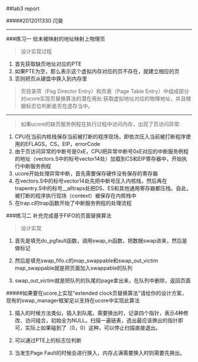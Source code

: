 ##lab3  report

#####2012011330 闫昊
***

###练习一 给未被映射的地址映射上物理页


>设计实现过程
1. 首先获取缺页地址对应的PTE
2. 如果PTE为空，那么表示这个虚拟内存对应的页不存在，就建立相应的页
3. 否则把页从硬盘中换入到内存里

>页目录项（Pag Director Entry）和页表（Page Table Entry）中组成部分对ucore实现页替换算法的潜在用处:获取虚拟地址对应的物理地址，并且根据标志位判断是否在虚存当中。
***
> 如果ucore的缺页服务例程在执行过程中访问内存，出现了页访问异常:

1. CPU在当前内核栈保存当前被打断的程序现场，即依次压入当前被打断程序使用的EFLAGS，CS，EIP，errorCode
2. 由于页访问异常的中断号是0xE，CPU把异常中断号0xE对应的中断服务例程的地址（vectors.S中的标号vector14处）加载到CS和EIP寄存器中，开始执行中断服务例程
3. ucore开始处理异常中断，首先需要保存硬件没有保存的寄存器
4. 在vectors.S中的标号vector14处先把中断号压入内核栈，然后再在trapentry.S中的标号__alltraps处把DS、ES和其他通用寄存器都压栈。自此，被打断的程序执行现场（context）被保存在内核栈中
5. 在trap.c的trap函数开始了中断服务例程的处理流程

###练习二 补充完成基于FIFO的页面替换算法

>设计实现

1. 首先是填充do_pgfault函数，调用swap_in函数，把数据swap进来，然后是做标记

2. 然后是填充swap_fifo.c的map_swappable和swap_out_victim
map_swappable就是把页面加入swappable的队列
3. swap_out_victim就是把队列的队尾的page拿出来，在队列中删除，返回页面

#####如果要在ucore上实现"extended clock页替换算法"请给你的设计方案，现有的swap_manager框架足以支持在ucore中实现此算法

1. 插入的时候方法类似，插入到队尾。需要换出时，记录四个指针，表示4种修改、访问组合，初始全为NULL。扫描一遍链表，选出最应该换出的指针即可，实际上如果碰到了（0，0）这种，可以停止扫描直接退出。

2. 可以通过PTE上的标志位判断

3. 当发生Page Fault的时候会进行换入，内存占满需要换入时则需要先换出。